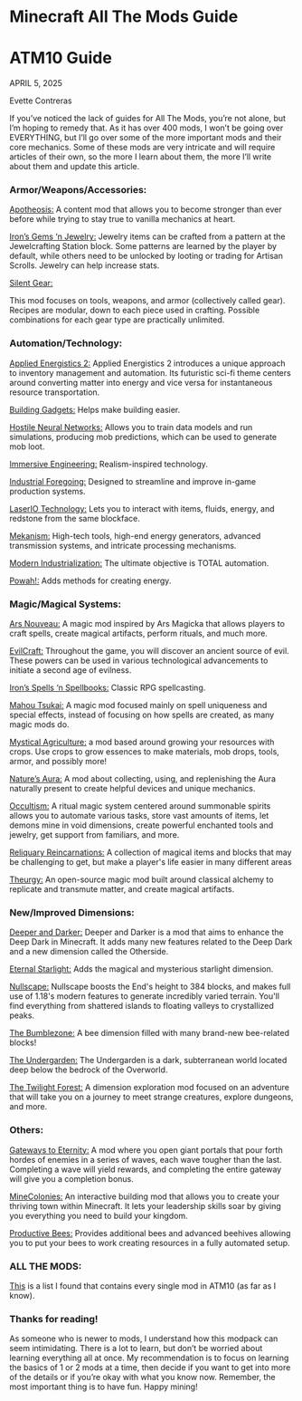 # Minecraft All The Mods Guide
# ATM10 Guide

APRIL 5, 2025

Evette Contreras

If you’ve noticed the lack of guides for All The Mods, you’re not alone, but I’m hoping to remedy that. As it has over 400 mods, I won’t be going over EVERYTHING, but I’ll go over some of the more important mods and their core mechanics. Some of these mods are very intricate and will require articles of their own, so the more I learn about them, the more I’ll write about them and update this article.

### Armor/Weapons/Accessories:

[Apotheosis:](https://www.curseforge.com/minecraft/mc-mods/apotheosis) A content mod that allows you to become stronger than ever before while trying to stay true to vanilla mechanics at heart.

[Iron’s Gems ‘n Jewelry:](https://www.curseforge.com/minecraft/mc-mods/irons-jewelry) Jewelry items can be crafted from a pattern at the Jewelcrafting Station block. Some patterns are learned by the player by default, while others need to be unlocked by looting or trading for Artisan Scrolls. Jewelry can help increase stats.

[Silent Gear:](https://www.curseforge.com/minecraft/mc-mods/silent-gear)

This mod focuses on tools, weapons, and armor (collectively called gear). Recipes are modular, down to each piece used in crafting. Possible combinations for each gear type are practically unlimited.

### Automation/Technology:

[Applied Energistics 2:](https://www.curseforge.com/minecraft/mc-mods/applied-energistics-2) Applied Energistics 2 introduces a unique approach to inventory management and automation. Its futuristic sci-fi theme centers around converting matter into energy and vice versa for instantaneous resource transportation.

[Building Gadgets:](https://www.curseforge.com/minecraft/mc-mods/building-gadgets) Helps make building easier.

[Hostile Neural Networks:](https://www.curseforge.com/minecraft/mc-mods/hostile-neural-networks) Allows you to train data models and run simulations, producing mob predictions, which can be used to generate mob loot.

[Immersive Engineering:](https://www.curseforge.com/minecraft/mc-mods/immersive-engineering) Realism-inspired technology.

[Industrial Foregoing:](https://www.curseforge.com/minecraft/mc-mods/industrial-foregoing) Designed to streamline and improve in-game production systems.

[LaserIO Technology:](https://www.curseforge.com/minecraft/mc-mods/laserio) Lets you to interact with items, fluids, energy, and redstone from the same blockface.

[Mekanism:](https://www.curseforge.com/minecraft/mc-mods/mekanism) High-tech tools, high-end energy generators, advanced transmission systems, and intricate processing mechanisms.

[Modern Industrialization:](https://www.curseforge.com/minecraft/mc-mods/modern-industrialization) The ultimate objective is TOTAL automation.

[Powah!:](https://www.curseforge.com/minecraft/mc-mods/powah-rearchitected) Adds methods for creating energy.

### Magic/Magical Systems:

[Ars Nouveau:](https://www.curseforge.com/minecraft/mc-mods/ars-nouveau) A magic mod inspired by Ars Magicka that allows players to craft spells, create magical artifacts, perform rituals, and much more.

[EvilCraft:](https://www.curseforge.com/minecraft/mc-mods/evilcraft) Throughout the game, you will discover an ancient source of evil. These powers can be used in various technological advancements to initiate a second age of evilness.

[Iron’s Spells ‘n Spellbooks:](https://www.curseforge.com/minecraft/mc-mods/irons-spells-n-spellbooks) Classic RPG spellcasting.

[Mahou Tsukai:](https://www.curseforge.com/minecraft/mc-mods/mahou-tsukai) A magic mod focused mainly on spell uniqueness and special effects, instead of focusing on how spells are created, as many magic mods do.

[Mystical Agriculture:](https://www.curseforge.com/minecraft/mc-mods/mystical-agriculture) a mod based around growing your resources with crops. Use crops to grow essences to make materials, mob drops, tools, armor, and possibly more!

[Nature’s Aura:](https://www.curseforge.com/minecraft/mc-mods/natures-aura) A mod about collecting, using, and replenishing the Aura naturally present to create helpful devices and unique mechanics.

[Occultism:](https://www.curseforge.com/minecraft/mc-mods/occultism) A ritual magic system centered around summonable spirits allows you to automate various tasks, store vast amounts of items, let demons mine in void dimensions, create powerful enchanted tools and jewelry, get support from familiars, and more.

[Reliquary Reincarnations:](https://www.curseforge.com/minecraft/mc-mods/reliquary-reincarnations) A collection of magical items and blocks that may be challenging to get, but make a player's life easier in many different areas

[Theurgy:](https://www.curseforge.com/minecraft/mc-mods/theurgy) An open-source magic mod built around classical alchemy to replicate and transmute matter, and create magical artifacts.

### New/Improved Dimensions:

[Deeper and Darker:](https://www.curseforge.com/minecraft/mc-mods/deeperdarker) Deeper and Darker is a mod that aims to enhance the Deep Dark in Minecraft. It adds many new features related to the Deep Dark and a new dimension called the Otherside.

[Eternal Starlight:](https://www.curseforge.com/minecraft/mc-mods/eternal-starlight) Adds the magical and mysterious starlight dimension.

[Nullscape:](https://www.curseforge.com/minecraft/mc-mods/nullscape) Nullscape boosts the End's height to 384 blocks, and makes full use of 1.18's modern features to generate incredibly varied terrain. You'll find everything from shattered islands to floating valleys to crystallized peaks.

[The Bumblezone:](https://www.curseforge.com/minecraft/mc-mods/the-bumblezone-forge) A bee dimension filled with many brand-new bee-related blocks!

[The Undergarden:](https://www.curseforge.com/minecraft/mc-mods/the-undergarden) The Undergarden is a dark, subterranean world located deep below the bedrock of the Overworld.

[The Twilight Forest:](https://www.curseforge.com/minecraft/mc-mods/the-twilight-forest) A dimension exploration mod focused on an adventure that will take you on a journey to meet strange creatures, explore dungeons, and more.

### Others:

[Gateways to Eternity:](https://www.curseforge.com/minecraft/mc-mods/gateways-to-eternity) A mod where you open giant portals that pour forth hordes of enemies in a series of waves, each wave tougher than the last.  Completing a wave will yield rewards, and completing the entire gateway will give you a completion bonus.

[MineColonies:](https://www.curseforge.com/minecraft/mc-mods/minecolonies) An interactive building mod that allows you to create your thriving town within Minecraft. It lets your leadership skills soar by giving you everything you need to build your kingdom.

[Productive Bees:](https://www.curseforge.com/minecraft/mc-mods/productivebees) Provides additional bees and advanced beehives allowing you to put your bees to work creating resources in a fully automated setup.

### ALL THE MODS:

[This](https://www.modpackindex.com/modpack/85233/all-the-mods-10-atm10) is a list I found that contains every single mod in ATM10 (as far as I know).

### Thanks for reading!

As someone who is newer to mods, I understand how this modpack can seem intimidating. There is a lot to learn, but don’t be worried about learning everything all at once. My recommendation is to focus on learning the basics of 1 or 2 mods at a time, then decide if you want to get into more of the details or if you’re okay with what you know now. Remember, the most important thing is to have fun. Happy mining!
